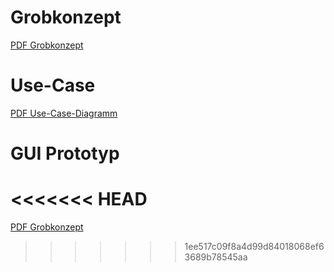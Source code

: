 # Grobkonzept

[PDF Grobkonzept](https://github.com/NiklasBleicher/IoT/blob/main/Files/Grobkonzept.pdf)

# Use-Case

[PDF Use-Case-Diagramm]()

# GUI Prototyp


<<<<<<< HEAD
=======
[PDF Grobkonzept](https://github.com/NiklasBleicher/IoT/blob/main/Files/HighHeros_Grobentwurf.pdf)
>>>>>>> 1ee517c09f8a4d99d84018068ef63689b78545aa
